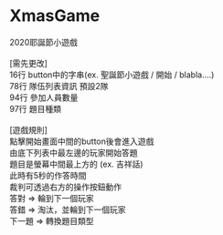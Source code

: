 # XmasGame<br>
2020耶誕節小遊戲<br>
<br>
[需先更改]<br>
16行 button中的字串(ex. 聖誕節小遊戲 / 開始 / blabla....)<br>
78行 隊伍列表資訊 預設2隊<br>
94行 參加人員數量<br>
97行 題目種類<br>
<br>
[遊戲規則]<br>
點擊開始畫面中間的button後會進入遊戲<br>
由底下列表中最左邊的玩家開始答題<br>
題目是螢幕中間最上方的 (ex. 吉祥話)<br>
此時有5秒的作答時間<br>
裁判可透過右方的操作按鈕動作<br>
答對 => 輪到下一個玩家<br>
答錯 => 淘汰，並輪到下一個玩家<br>
下一題 => 轉換題目類型<br>
